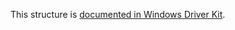 This structure is [documented in Windows Driver Kit](https://learn.microsoft.com/en-us/windows-hardware/drivers/ddi/ntifs/ns-ntifs-_file_link_entry_information).
